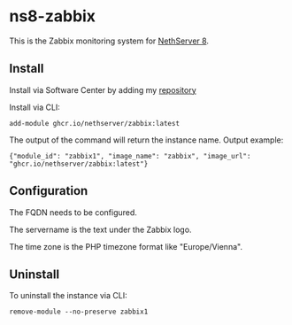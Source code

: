 # ns8-zabbix

This is the Zabbix monitoring system for [NethServer 8](https://github.com/NethServer/ns8-core).

## Install

Install via Software Center by adding my [repository](https://repo.mrmarkuz.com)

Install via CLI:

    add-module ghcr.io/nethserver/zabbix:latest 

The output of the command will return the instance name.
Output example:

    {"module_id": "zabbix1", "image_name": "zabbix", "image_url": "ghcr.io/nethserver/zabbix:latest"}

## Configuration

The FQDN needs to be configured.

The servername is the text under the Zabbix logo.

The time zone is the PHP timezone format like "Europe/Vienna".

## Uninstall

To uninstall the instance via CLI:

    remove-module --no-preserve zabbix1
